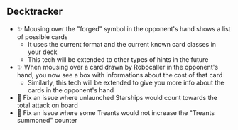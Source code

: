 ## Decktracker

-   ✨ Mousing over the "forged" symbol in the opponent's hand shows a list of possible cards
    -   It uses the current format and the current known card classes in your deck
    -   This tech will be extended to other types of hints in the future
-   ✨ When mousing over a card drawn by Robocaller in the opponent's hand, you now see a box with informations about the cost of that card
    -   Similarly, this tech will be extended to give you more info about the cards in the opponent's hand
-   🐞 Fix an issue where unlaunched Starships would count towards the total attack on board
-   🐞 Fix an issue where some Treants would not increase the "Treants summoned" counter
